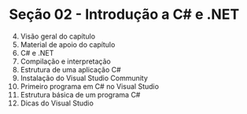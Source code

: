 # Seção 02 - Introdução a C# e .NET

4. Visão geral do capítulo
5. Material de apoio do capítulo
6. C# e .NET
7. Compilação e interpretação
8. Estrutura de uma aplicação C#
9. Instalação do Visual Studio Community
10. Primeiro programa em C# no Visual Studio
11. Estrutura básica de um programa C#
12. Dicas do Visual Studio
